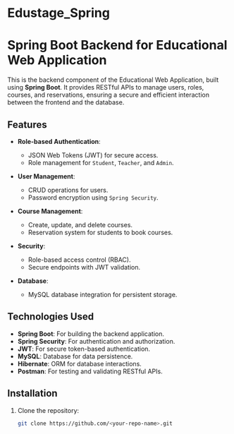 # Edustage_Spring
# Spring Boot Backend for Educational Web Application

This is the backend component of the Educational Web Application, built using **Spring Boot**. It provides RESTful APIs to manage users, roles, courses, and reservations, ensuring a secure and efficient interaction between the frontend and the database.

## Features

- **Role-based Authentication**:
  - JSON Web Tokens (JWT) for secure access.
  - Role management for `Student`, `Teacher`, and `Admin`.

- **User Management**:
  - CRUD operations for users.
  - Password encryption using `Spring Security`.

- **Course Management**:
  - Create, update, and delete courses.
  - Reservation system for students to book courses.

- **Security**:
  - Role-based access control (RBAC).
  - Secure endpoints with JWT validation.

- **Database**:
  - MySQL database integration for persistent storage.

## Technologies Used

- **Spring Boot**: For building the backend application.
- **Spring Security**: For authentication and authorization.
- **JWT**: For secure token-based authentication.
- **MySQL**: Database for data persistence.
- **Hibernate**: ORM for database interactions.
- **Postman**: For testing and validating RESTful APIs.

## Installation

1. Clone the repository:
   ```bash
   git clone https://github.com/<your-repo-name>.git
